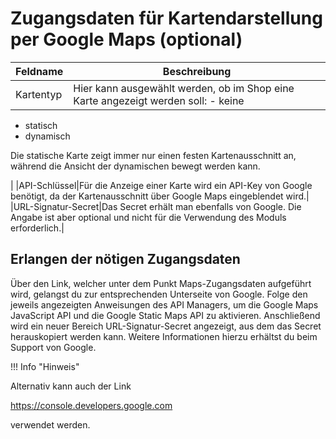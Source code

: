 # Zugangsdaten für Kartendarstellung per Google Maps \(optional\) 

|Feldname|Beschreibung|
|--------|------------|
|Kartentyp|Hier kann ausgewählt werden, ob im Shop eine Karte angezeigt werden soll: -   keine
-   statisch
-   dynamisch

Die statische Karte zeigt immer nur einen festen Kartenausschnitt an, während die Ansicht der dynamischen bewegt werden kann.

|
|API-Schlüssel|Für die Anzeige einer Karte wird ein API-Key von Google benötigt, da der Kartenausschnitt über Google Maps eingeblendet wird.|
|URL-Signatur-Secret|Das Secret erhält man ebenfalls von Google. Die Angabe ist aber optional und nicht für die Verwendung des Moduls erforderlich.|

## Erlangen der nötigen Zugangsdaten 

Über den Link, welcher unter dem Punkt Maps-Zugangsdaten aufgeführt wird, gelangst du zur entsprechenden Unterseite von Google. Folge den jeweils angezeigten Anweisungen des API Managers, um die Google Maps JavaScript API und die Google Static Maps API zu aktivieren. Anschließend wird ein neuer Bereich URL-Signatur-Secret angezeigt, aus dem das Secret herauskopiert werden kann. Weitere Informationen hierzu erhältst du beim Support von Google.

!!! Info "Hinweis"
	

Alternativ kann auch der Link

https://console.developers.google.com

verwendet werden.



